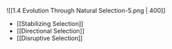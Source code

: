 
![[1.4 Evolution Through Natural Selection-5.png | 400]]
- [[Stabilizing Selection]]
- [[Directional Selection]]
- [[Disruptive Selection]]
